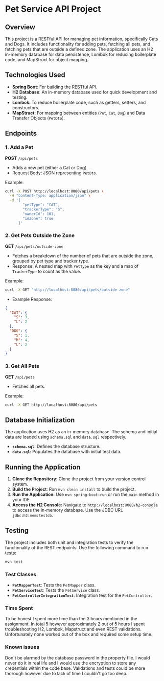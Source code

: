 # Pet Service API Project

## Overview
This project is a RESTful API for managing pet information, specifically Cats and Dogs. It includes functionality for adding pets, fetching all pets, and fetching pets that are outside a defined zone. The application uses an H2 in-memory database for data persistence, Lombok for reducing boilerplate code, and MapStruct for object mapping.

## Technologies Used
- **Spring Boot**: For building the RESTful API.
- **H2 Database**: An in-memory database used for quick development and testing.
- **Lombok**: To reduce boilerplate code, such as getters, setters, and constructors.
- **MapStruct**: For mapping between entities (`Pet`, `Cat`, `Dog`) and Data Transfer Objects (`PetDto`).

## Endpoints

### 1. Add a Pet
**POST** `/api/pets`
- Adds a new pet (either a Cat or Dog).
- Request Body: JSON representing `PetDto`.

Example:
```bash
curl -X POST http://localhost:8080/api/pets \
  -H "Content-Type: application/json" \
  -d '{
        "petType": "CAT",
        "trackerType": "S",
        "ownerId": 101,
        "inZone": true
      }'
```

### 2. Get Pets Outside the Zone
**GET** `/api/pets/outside-zone`
- Fetches a breakdown of the number of pets that are outside the zone, grouped by pet type and tracker type.
- Response: A nested map with `PetType` as the key and a map of `TrackerType` to count as the value.

Example:
```bash
curl -X GET "http://localhost:8080/api/pets/outside-zone"
```
- Example Response:
```json
{
  "CAT": {
    "S": 3,
    "L": 2
  },
  "DOG": {
    "S": 1,
    "M": 4,
    "L": 2
  }
}
```

### 3. Get All Pets
**GET** `/api/pets`
- Fetches all pets.

Example:
```bash
curl -X GET http://localhost:8080/api/pets
```

## Database Initialization
The application uses H2 as an in-memory database. The schema and initial data are loaded using `schema.sql` and `data.sql` respectively.
- **`schema.sql`**: Defines the database structure.
- **`data.sql`**: Populates the database with initial test data.

## Running the Application
1. **Clone the Repository**: Clone the project from your version control system.
2. **Build the Project**: Run `mvn clean install` to build the project.
3. **Run the Application**: Use `mvn spring-boot:run` or run the `main` method in your IDE.
4. **Access the H2 Console**: Navigate to `http://localhost:8080/h2-console` to access the in-memory database. Use the JDBC URL `jdbc:h2:mem:testdb`.

## Testing
The project includes both unit and integration tests to verify the functionality of the REST endpoints. Use the following command to run tests:
```bash
mvn test
```

### Test Classes
- **`PetMapperTest`**: Tests the `PetMapper` class.
- **`PetServiceTest`**: Tests the `PetService` class.
- **`PetControllerIntegrationTest`**: Integration test for the `PetController`.


### Time Spent 

To be honest I spent more time than the 3 hours mentioned in the assignment.
In total 5 however approximately 2 out of 5 hours I spent troubleshooting H2, Lombok, Mapstruct and even REST validations. Unfortunately none worked out of the box and required some setup time.

### Known issues

Don't be alarmed by the database password in the property file. I would never do it in real life and I would use the encryption to store any credentials within the code base.
Validations and tests could be more thorough however due to lack of time I couldn't go too deep.
